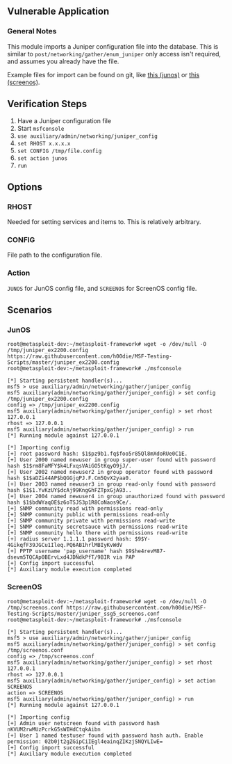 ## Vulnerable Application

### General Notes

This module imports a Juniper configuration file into the database.
This is similar to `post/networking/gather/enum_juniper` only access isn't required,
and assumes you already have the file.

Example files for import can be found on git, like
[this (junos)](https://raw.githubusercontent.com/h00die/MSF-Testing-Scripts/master/juniper_ex2200.config)
or
[this (screenos)](https://raw.githubusercontent.com/h00die/MSF-Testing-Scripts/master/juniper_ssg5_screenos.conf).

## Verification Steps

1. Have a Juniper configuration file
2. Start `msfconsole`
3. `use auxiliary/admin/networking/juniper_config`
4. `set RHOST x.x.x.x`
5. `set CONFIG /tmp/file.config`
6. `set action junos`
7. `run`

## Options

### RHOST

Needed for setting services and items to.  This is relatively arbitrary.

### CONFIG

File path to the configuration file.

### Action

`JUNOS` for JunOS config file, and `SCREENOS` for ScreenOS config file.

## Scenarios

### JunOS

```
root@metasploit-dev:~/metasploit-framework# wget -o /dev/null -O /tmp/juniper_ex2200.config https://raw.githubusercontent.com/h00die/MSF-Testing-Scripts/master/juniper_ex2200.config
root@metasploit-dev:~/metasploit-framework# ./msfconsole 

[*] Starting persistent handler(s)...
msf5 > use auxiliary/admin/networking/gather/juniper_config
msf5 auxiliary(admin/networking/gather/juniper_config) > set config /tmp/juniper_ex2200.config
config => /tmp/juniper_ex2200.config
msf5 auxiliary(admin/networking/gather/juniper_config) > set rhost 127.0.0.1
rhost => 127.0.0.1
msf5 auxiliary(admin/networking/gather/juniper_config) > run
[*] Running module against 127.0.0.1

[*] Importing config
[+] root password hash: $1$pz9b1.fq$foo5r85Ql8mXdoRUe0C1E.
[+] User 2000 named newuser in group super-user found with password hash $1$rm8FaMFY$k4LFxqsVAiGO5tKqyO9jJ/.
[+] User 2002 named newuser2 in group operator found with password hash $1$aDZi44AP$bQGGjqPJ.F.Cm5QvX2yaa0.
[+] User 2003 named newuser3 in group read-only found with password hash $1$1.YvKzUY$dcAj99KngGhFZTpxGjA93..
[+] User 2004 named newuser4 in group unauthorized found with password hash $1$bdWYaqOE$z6oTSJS3p1R8CoNaos9Ce/.
[+] SNMP community read with permissions read-only
[+] SNMP community public with permissions read-only
[+] SNMP community private with permissions read-write
[+] SNMP community secretsauce with permissions read-write
[+] SNMP community hello there with permissions read-write
[+] radius server 1.1.1.1 password hash: $9$Y-4GikqfF39JGCu1Ileq.PQ6AB1hrlMBIyKvWdV
[+] PPTP username 'pap_username' hash $9$he4revM87-dsevm5TQCAp0BErvLxd4JDNdkPfT/9BIR via PAP
[+] Config import successful
[*] Auxiliary module execution completed
```

### ScreenOS

```
root@metasploit-dev:~/metasploit-framework# wget -o /dev/null -O /tmp/screenos.conf https://raw.githubusercontent.com/h00die/MSF-Testing-Scripts/master/juniper_ssg5_screenos.conf
root@metasploit-dev:~/metasploit-framework# ./msfconsole 

[*] Starting persistent handler(s)...
msf5 > use auxiliary/admin/networking/gather/juniper_config
msf5 auxiliary(admin/networking/gather/juniper_config) > set config /tmp/screenos.conf
config => /tmp/screenos.conf
msf5 auxiliary(admin/networking/gather/juniper_config) > set rhost 127.0.0.1
rhost => 127.0.0.1
msf5 auxiliary(admin/networking/gather/juniper_config) > set action SCREENOS
action => SCREENOS
msf5 auxiliary(admin/networking/gather/juniper_config) > run
[*] Running module against 127.0.0.1

[*] Importing config
[+] Admin user netscreen found with password hash nKVUM2rwMUzPcrkG5sWIHdCtqkAibn
[+] User 1 named testuser found with password hash auth. Enable permission: 02b0jt2gZGipCiIEgl4eainqZIKzjSNQYLIwE=
[+] Config import successful
[*] Auxiliary module execution completed
```
